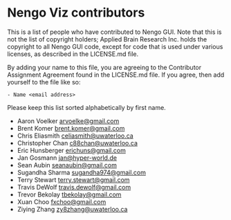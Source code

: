 Nengo Viz contributors
======================

This is a list of people who have contributed to Nengo GUI.
Note that this is not the list of copyright holders;
Applied Brain Research Inc. holds the copyright to
all Nengo GUI code, except for code that is used under
various licenses, as described in the LICENSE.md file.

By adding your name to this file, you are agreeing
to the Contributor Assignment Agreement found in
the LICENSE.md file. If you agree, then add yourself
to the file like so:

```
- Name <email address>
```

Please keep this list sorted alphabetically by first name.

- Aaron Voelker <arvoelke@gmail.com>
- Brent Komer <brent.komer@gmail.com>
- Chris Eliasmith <celiasmith@uwaterloo.ca>
- Christopher Chan <c88chan@uwaterloo.ca>
- Eric Hunsberger <erichuns@gmail.com>
- Jan Gosmann <jan@hyper-world.de>
- Sean Aubin <seanaubin@gmail.com>
- Sugandha Sharma <sugandha974@gmail.com>
- Terry Stewart <terry.stewart@gmail.com>
- Travis DeWolf <travis.dewolf@gmail.com>
- Trevor Bekolay <tbekolay@gmail.com>
- Xuan Choo <fxchoo@gmail.com>
- Ziying Zhang <zy8zhang@uwaterloo.ca>
